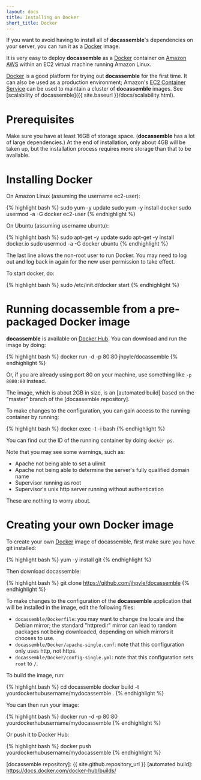 ```yaml
---
layout: docs
title: Installing on Docker
short_title: Docker
---
```


If you want to avoid having to install all of **docassemble**'s
dependencies on your server, you can run it as a [Docker] image.

It is very easy to deploy **docassemble** as a [Docker] container on
[Amazon AWS] within an EC2 virtual machine running Amazon Linux.

[Docker] is a good platform for trying out **docassemble** for the
first time.  It can also be used as a production environment; Amazon's
[EC2 Container Service](https://aws.amazon.com/ecs/) can be used to
maintain a cluster of **docassemble** images.  See
[scalability of docassemble]({{ site.baseurl
}}/docs/scalability.html).

# Prerequisites

Make sure you have at least 16GB of storage space.  (**docassemble**
has a lot of large dependencies.)  At the end of installation, only
about 4GB will be taken up, but the installation process requires more
storage than that to be available.

# Installing Docker

On Amazon Linux (assuming the username ec2-user):

{% highlight bash %}
sudo yum -y update
sudo yum -y install docker
sudo usermod -a -G docker ec2-user
{% endhighlight %}

On Ubuntu (assuming username ubuntu):

{% highlight bash %}
sudo apt-get -y update
sudo apt-get -y install docker.io
sudo usermod -a -G docker ubuntu
{% endhighlight %}

The last line allows the non-root user to run Docker.  You may need to
log out and log back in again for the new user permission to take
effect.

To start docker, do:

{% highlight bash %}
sudo /etc/init.d/docker start
{% endhighlight %}

# Running docassemble from a pre-packaged Docker image

**docassemble** is available on
[Docker Hub](https://hub.docker.com/r/jhpyle/docassemble/).  You can
download and run the image by doing:

{% highlight bash %}
docker run -d -p 80:80 jhpyle/docassemble
{% endhighlight %}

Or, if you are already using port 80 on your machine, use something
like `-p 8080:80` instead.

The image, which is about 2GB in size, is an [automated build] based
on the "master" branch of the [docassemble repository].

To make changes to the configuration, you can gain access to the
running container by running:

{% highlight bash %}
docker exec -t -i <containerid> bash
{% endhighlight %}

You can find out the ID of the running container by doing `docker ps`.

Note that you may see some warnings, such as:

* Apache not being able to set a ulimit
* Apache not being able to determine the server's fully qualified
domain name
* Supervisor running as root
* Supervisor's unix http server running without authentication

These are nothing to worry about.

# Creating your own Docker image

To create your own [Docker] image of docassemble, first make sure you
have git installed:

{% highlight bash %}
yum -y install git
{% endhighlight %}

Then download docassemble:

{% highlight bash %}
git clone https://github.com/jhpyle/docassemble
{% endhighlight %}

To make changes to the configuration of the **docassemble**
application that will be installed in the image, edit the following
files:

* `docassemble/Dockerfile`: you may want to change the locale and the
  Debian mirror; the standard "httpredir" mirror can lead to random
  packages not being downloaded, depending on which mirrors it chooses
  to use.
* `docassemble/Docker/apache-single.conf`: note that this configuration only
  uses http, not https.
* `docassemble/Docker/config-single.yml`: note that this configuration sets `root` to
  `/`.

To build the image, run:

{% highlight bash %}
cd docassemble
docker build -t yourdockerhubusername/mydocassemble .
{% endhighlight %}

You can then run your image:

{% highlight bash %}
docker run -d -p 80:80 yourdockerhubusername/mydocassemble
{% endhighlight %}

Or push it to Docker Hub:

{% highlight bash %}
docker push yourdockerhubusername/mydocassemble
{% endhighlight %}

[Docker]: https://www.docker.com/
[Amazon AWS]: http://aws.amazon.com
[docassemble repository]: {{ site.github.repository_url }}
[automated build]: https://docs.docker.com/docker-hub/builds/
